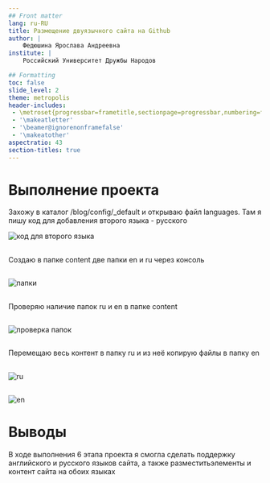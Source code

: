 ```yaml
---
## Front matter
lang: ru-RU
title: Размещение двуязычного сайта на Github
author: |
	Федюшина Ярослава Андреевна
institute: |
	Российский Университет Дружбы Народов

## Formatting
toc: false
slide_level: 2
theme: metropolis
header-includes: 
 - \metroset{progressbar=frametitle,sectionpage=progressbar,numbering=fraction}
 - '\makeatletter'
 - '\beamer@ignorenonframefalse'
 - '\makeatother'
aspectratio: 43
section-titles: true
---
```



# Выполнение проекта

Захожу в каталог /blog/config/_default и открываю файл languages. Там я пишу код для добавления второго языка - русского

![код для второго языка](image/1.png)

##

Создаю в папке content две папки en и ru через консоль

##

![папки](image/2.png)

##

Проверяю наличие папок ru и en в папке content

##

![проверка папок](image/3.png)

##

Перемещаю весь контент в папку ru и из неё копирую файлы в папку en

##

![ru](image/4.png)

##

![en](image/5.png)

# Выводы

В ходе выполнения 6 этапа проекта я смогла сделать поддержку английского и русского языков сайта, а также разместитьэлементы и контент сайта на обоих языках
